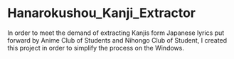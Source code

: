 # Hanarokushou_Kanji_Extractor
In order to meet the demand of extracting Kanjis form Japanese lyrics put forward by Anime Club of Students and Nihongo Club of Student, I created this project in order to simplify the process on the Windows.
